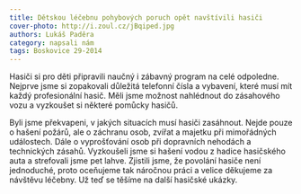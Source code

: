 ```yaml
---
title: Dětskou léčebnu pohybových poruch opět navštívili hasiči
cover-photo: http://i.zoul.cz/jBqiped.jpg
authors: Lukáš Paděra
category: napsali nám
tags: Boskovice 29-2014 
---
```


Hasiči si pro děti připravili naučný i zábavný program na celé odpoledne. Nejprve jsme si zopakovali důležitá telefonní čísla a vybavení, které musí mít každý profesionální hasič. Měli jsme možnost nahlédnout do zásahového vozu a vyzkoušet si některé pomůcky hasičů.

Byli jsme překvapeni, v jakých situacích musí hasiči zasáhnout. Nejde pouze o hašení požárů, ale o záchranu osob, zvířat a majetku při mimořádných událostech. Dále o vyprošťování osob při dopravních nehodách a technických zásahů. Vyzkoušeli jsme si hašení vodou z hadice hasičského auta a strefovali jsme pet lahve. Zjistili jsme, že povolání hasiče není jednoduché, proto oceňujeme tak náročnou práci a velice děkujeme za návštěvu léčebny. Už teď se těšíme na další hasičské ukázky.